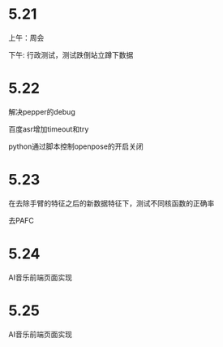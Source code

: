 # 5.21

上午：周会

下午:  行政测试，测试跌倒站立蹲下数据

# 5.22

解决pepper的debug

百度asr增加timeout和try

python通过脚本控制openpose的开启关闭

# 5.23

在去除手臂的特征之后的新数据特征下，测试不同核函数的正确率

去PAFC

# 5.24

AI音乐前端页面实现

# 5.25

AI音乐前端页面实现